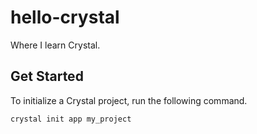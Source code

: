 # hello-crystal

Where I learn Crystal.

## Get Started

To initialize a Crystal project, run the following command.

```sh
crystal init app my_project
```

